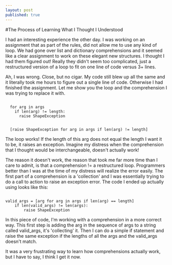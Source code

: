 ```yaml
---
layout: post
published: true
---
```

#The Process of Learning What I Thought I Understood

I had an interesting experience the other day. I was working on an assignment that
as part of the rules, did not allow me to use any kind of loop. We had gone over
list and dictionary comprehensions and it seemed like a clear assignment to work
on these elegant new structures. I thought I had them figured out! Really they
didn't seem too complicated, just a restructured version of a loop to fit on one
line of code versus 3+ lines.

Ah, I was wrong. Close, but no cigar. My code still blew up all the same and it
literally took me hours to figure out a single line of code. Otherwise I had finished
the assignment. Let me show you the loop and the comprehension I was trying to
replace it with.

<pre><code>
  for arg in args
    if len(arg) != length:
      raise ShapeException


  [raise ShapeException for arg in args if len(arg) != length]
</code></pre>

The loop works! If the length of this arg does not equal the length I want it to
be, it raises an exception. Imagine my distress when the comprehension that I
thought would be interchangeable, doesn't actually work!

The reason it doesn't work, the reason that took me far more time than I care to
admit, is that a comprehension != a restructured loop. Programmers better than I
was at the time of my distress will realize the error easily. The first part of
a comprehension is a 'collection' and I was essentially trying to do a call to action
to raise an exception error. The code I ended up actually using looks like this:

<pre><code>
valid_args = [arg for arg in args if len(arg) == length]
    if len(valid_args) != len(args):
        raise ShapeException
</pre></code>

In this piece of code, I'm working with a comprehension in a more correct way.
This first step is adding the arg in the sequence of args to a string called
valid_args, it's 'collecting' it. Then I can do a simple if statement and raise
the same exception if the lengths of all the args and the valid_args doesn't match.

It was a very frustrating way to learn how comprehensions actually work, but I have
to say, I think I get it now. 
